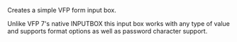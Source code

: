 ﻿Creates a simple VFP form input box.

Unlike VFP 7's native INPUTBOX this input box works with any type of value and supports format options as well as password character support.